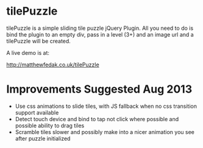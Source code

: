 tilePuzzle
==========

tilePuzzle is a simple sliding tile puzzle jQuery Plugin. All you need to do is bind the plugin to an empty div, pass in a level (3+) and an image url and a tilePuzzle will be created.

A live demo is at:

http://matthewfedak.co.uk/tilePuzzle

Improvements Suggested Aug 2013
=========

- Use css animations to slide tiles, with JS fallback when no css transition support available
- Detect touch device and bind to tap not click where possible and possible ability to drag tiles
- Scramble tiles slower and possibly make into a nicer animation you see after puzzle initialized
